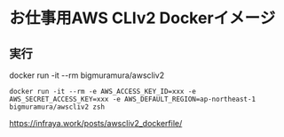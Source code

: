 # お仕事用AWS CLIv2 Dockerイメージ

## 実行
docker run -it --rm bigmuramura/awscliv2 

```
docker run -it --rm -e AWS_ACCESS_KEY_ID=xxx -e AWS_SECRET_ACCESS_KEY=xxx -e AWS_DEFAULT_REGION=ap-northeast-1 bigmuramura/awscliv2 zsh
```

https://infraya.work/posts/awscliv2_dockerfile/
